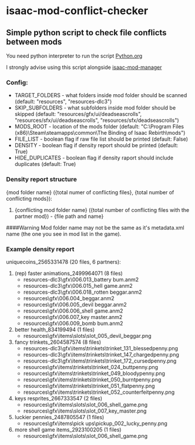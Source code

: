 # isaac-mod-conflict-checker
## Simple python script to check file conflicts between mods

You need python interpreter to run the script
[Python.org](https://www.python.org/)

I strongly advise using this script alongside
[isaac-mod-manager](https://github.com/Anahkiasen/isaac-mod-manager)

### Config:
- TARGET_FOLDERS - what folders inside mod folder should be scanned (default: "resources", "resources-dlc3")
- SKIP_SUBFOLDERS - what subfolders inside mod folder should be skipped (default: "resources/gfx/ui/deadseascrolls", "resources/sfx/ui/deadseascrolls", "resources/sfx/deadseascrolls")
- MODS_ROOT - location of the mods folder (default: "C:\Program Files (x86)\Steam\steamapps\common\The Binding of Isaac Rebirth\mods")
- FILE_LIST - boolean flag if raw file list should be printed (default: False)
- DENSITY - boolean flag if density report should be printed (default: True)
- HIDE_DUPLICATES - boolean flag if density raport should include duplicates (default: True)

### Density report structure
{mod folder name} ({total numer of conflicting files}, {total number of conflicting mods}):
  1. {conflicting mod folder name} ({total number of conflicting files with the partner mod})
    - {file path and name}

####Warning
Mod folder name may not be the same as it's metadata.xml name (the one you see in mod list in the game).

### Example density report
uniquecoins_2565331478 (20 files, 6 partners):
  1. (rep) faster animations_2499964071 (8 files)
     - resources-dlc3\gfx\006.013_battery bum.anm2
     - resources-dlc3\gfx\006.015_hell game.anm2
     - resources-dlc3\gfx\006.018_rotten beggar.anm2
     - resources\gfx\006.004_beggar.anm2
     - resources\gfx\006.005_devil beggar.anm2
     - resources\gfx\006.006_shell game.anm2
     - resources\gfx\006.007_key master.anm2
     - resources\gfx\006.009_bomb bum.anm2
  2. better health_834199494 (1 files)
     - resources\gfx\items\slots\slot_005_devil_beggar.png
  3. fancy trinkets_2604587574 (8 files)
     - resources-dlc3\gfx\items\trinkets\trinket_131_blessedpenny.png
     - resources-dlc3\gfx\items\trinkets\trinket_147_chargedpenny.png
     - resources-dlc3\gfx\items\trinkets\trinket_172_cursedpenny.png
     - resources\gfx\items\trinkets\trinket_024_buttpenny.png
     - resources\gfx\items\trinkets\trinket_049_bloodypenny.png
     - resources\gfx\items\trinkets\trinket_050_burntpenny.png
     - resources\gfx\items\trinkets\trinket_051_flatpenny.png
     - resources\gfx\items\trinkets\trinket_052_counterfeitpenny.png
  4. keys resprites_2667333547 (2 files)
     - resources\gfx\items\slots\slot_006_shell_game.png
     - resources\gfx\items\slots\slot_007_key_master.png
  5. luckier pennies_2487805547 (1 files)
     - resources\gfx\items\pick ups\pickup_002_lucky_penny.png
  6. more shell game items_2923100205 (1 files)
     - resources\gfx\items\slots\slot_006_shell_game.png
